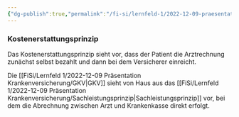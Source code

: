 ```yaml
---
{"dg-publish":true,"permalink":"/fi-si/lernfeld-1/2022-12-09-praesentation-krankenversicherung/kostenerstattungsprinzip/"}
---
```



### Kostenerstattungsprinzip

Das Kostenerstattungsprinzip sieht vor, dass der Patient die Arztrechnung zunächst selbst bezahlt und dann bei dem Versicherer einreicht. 

Die [[FiSi/Lernfeld 1/2022-12-09 Präsentation Krankenversicherung/GKV\|GKV]] sieht von Haus aus das [[FiSi/Lernfeld 1/2022-12-09 Präsentation Krankenversicherung/Sachleistungsprinzip\|Sachleistungsprinzip]] vor, bei dem die Abrechnung zwischen Arzt und Krankenkasse direkt erfolgt.